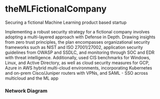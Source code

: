 # theMLFictionalCompany
Securing a fictional Machine Learning product based startup

Implementing a robust security strategy for a fictional company involves adopting a multi-layered approach with Defense in Depth. Drawing insights from zero trust principles, the plan encompasses organizational security frameworks such as NIST and ISO 27001/27002, application security guidelines from OWASP and SSDLC, and monitoring through SOC and EDR with threat intelligence. Additionally, used CIS benchmarks for Windows, Linux, and Active Directory, as well as cloud security measures for GCP, Azure in AWS hybrid multi-cloud environments, incorporating Kubernetes and on-prem Cisco/Juniper routers with VPNs, and SAML - SSO across multicloud and the ML app

### Network Diagram

